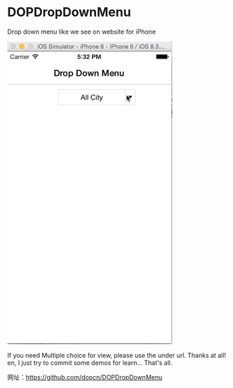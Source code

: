 DOPDropDownMenu
===============

Drop down menu like we see on website for iPhone

![image](https://github.com/HqRaining78/single-Select-View/blob/master/images/drop_demo_1.gif)

If you need Multiple choice for view, please use the under url.
Thanks at all! en, I just try to commit some demos for learn... That's all.

网址：https://github.com/dopcn/DOPDropDownMenu